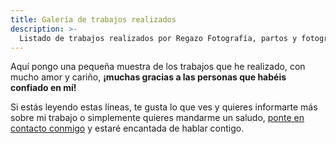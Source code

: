 ```yaml
---
title: Galería de trabajos realizados
description: >-
  Listado de trabajos realizados por Regazo Fotografía, partos y fotografía documental familiar en Cantabria y alrededores
---
```


Aquí pongo una pequeña muestra de los trabajos que he realizado, con mucho amor y cariño, **¡muchas gracias a las personas que habéis confiado en mí!**

Si estás leyendo estas líneas, te gusta lo que ves y quieres informarte más sobre mi trabajo o simplemente quieres mandarme un saludo, [ponte en contacto conmigo](/contacta "Contacta conmigo") y estaré encantada de hablar contigo.
